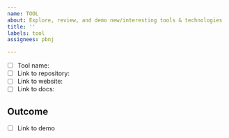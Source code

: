 ```yaml
---
name: TOOL
about: Explore, review, and demo new/interesting tools & technologies
title: ''
labels: tool
assignees: pbnj

---
```


- [ ] Tool name:
- [ ] Link to repository:
- [ ] Link to website:
- [ ] Link to docs:

## Outcome

- [ ] Link to demo
